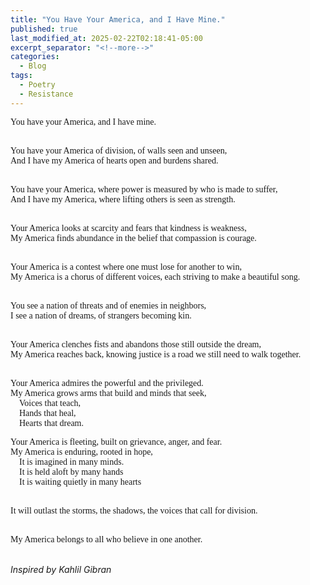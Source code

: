```yaml
---
title: "You Have Your America, and I Have Mine."
published: true
last_modified_at: 2025-02-22T02:18:41-05:00
excerpt_separator: "<!--more-->"
categories:
  - Blog
tags:
  - Poetry
  - Resistance
---
```


<div style="font-family: 'Times New Roman', serif;">
You have your America, and I have mine.<br><br>

You have your America of division, of walls seen and unseen,<br>
And I have my America of hearts open and burdens shared.<br><br>

You have your America, where power is measured by who is made to suffer,<br>
And I have my America, where lifting others is seen as strength.<br><br>

Your America looks at scarcity and fears that kindness is weakness,<br>
My America finds abundance in the belief that compassion is courage.<br><br>

Your America is a contest where one must lose for another to win,<br>
My America is a chorus of different voices, each striving to make a beautiful song.<br><br>

You see a nation of threats and of enemies in neighbors,<br>
I see a nation of dreams, of strangers becoming kin.<br><br>

Your America clenches fists and abandons those still outside the dream,<br>
My America reaches back, knowing justice is a road we still need to walk together.<br><br>

Your America admires the powerful and the privileged.<br>
My America grows arms that build and minds that seek,<br>
&nbsp;&nbsp;&nbsp;&nbsp;Voices that teach,<br>
&nbsp;&nbsp;&nbsp;&nbsp;Hands that heal,<br>
&nbsp;&nbsp;&nbsp;&nbsp;Hearts that dream.<br>

Your America is fleeting, built on grievance, anger, and fear.<br>
My America is enduring, rooted in hope,<br>
&nbsp;&nbsp;&nbsp;&nbsp;It is imagined in many minds.<br>
&nbsp;&nbsp;&nbsp;&nbsp;It is held aloft by many hands<br>
&nbsp;&nbsp;&nbsp;&nbsp;It is waiting quietly in many hearts<br><br>

It will outlast the storms, the shadows, the voices that call for division.<br><br>


My America belongs to all who believe in one another.<br>
</div>

<br>*Inspired by Kahlil Gibran*
